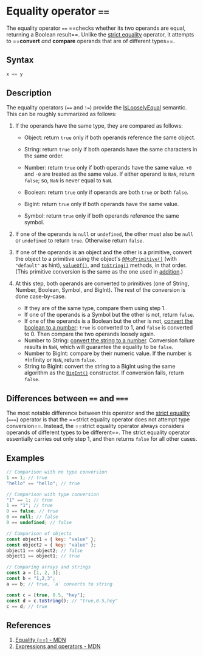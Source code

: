 # Equality operator `==`

The equality operator `==` ==checks whether its two operands are equal, returning a Boolean result==. Unlike the [strict equality](https://developer.mozilla.org/en-US/docs/Web/JavaScript/Reference/Operators/Strict_equality) operator, it attempts to ==**convert** _and_ **compare** operands that are of different types==.

## Syntax

```js
x == y
```

## Description

The equality operators (`==` and `!=`) provide the [IsLooselyEqual](https://developer.mozilla.org/en-US/docs/Web/JavaScript/Equality_comparisons_and_sameness#loose_equality_using) semantic. This can be roughly summarized as follows:

1. If the operands have the same type, they are compared as follows:

   - Object: return `true` only if both operands reference the same object.

   - String: return `true` only if both operands have the same characters in the same order.
   - Number: return `true` only if both operands have the same value. `+0` and `-0` are treated as the same value. If either operand is `NaN`, return `false`; so, `NaN` is never equal to `NaN`.
   - Boolean: return `true` only if operands are both `true` or both `false`.
   - BigInt: return `true` only if both operands have the same value.
   - Symbol: return `true` only if both operands reference the same symbol.

2. If one of the operands is `null` or `undefined`, the other must also be `null` or `undefined` to return `true`. Otherwise return `false`.

3. If one of the operands is an object and the other is a primitive, convert the object to a primitive using the object's [`@@toPrimitive()`](https://developer.mozilla.org/en-US/docs/Web/JavaScript/Reference/Global_Objects/Symbol/toPrimitive) (with `"default"` as hint), [`valueOf()`](https://developer.mozilla.org/en-US/docs/Web/JavaScript/Reference/Global_Objects/Object/valueOf), and [`toString()`](https://developer.mozilla.org/en-US/docs/Web/JavaScript/Reference/Global_Objects/Object/toString) methods, in that order. (This primitive conversion is the same as the one used in [addition](https://developer.mozilla.org/en-US/docs/Web/JavaScript/Reference/Operators/Addition).)

4. At this step, both operands are converted to primitives (one of String, Number, Boolean, Symbol, and BigInt). The rest of the conversion is done case-by-case.

   - If they are of the same type, compare them using step 1.
   - If one of the operands is a Symbol but the other is not, return `false`.
   - If one of the operands is a Boolean but the other is not, [convert the boolean to a number](https://developer.mozilla.org/en-US/docs/Web/JavaScript/Reference/Global_Objects/Number#number_coercion): `true` is converted to 1, and `false` is converted to 0. Then compare the two operands loosely again.
   - Number to String: [convert the string to a number](https://developer.mozilla.org/en-US/docs/Web/JavaScript/Reference/Global_Objects/Number#number_coercion). Conversion failure results in `NaN`, which will guarantee the equality to be `false`.
   - Number to BigInt: compare by their numeric value. If the number is ±Infinity or `NaN`, return `false`.
   - String to BigInt: convert the string to a BigInt using the same algorithm as the [`BigInt()`](https://developer.mozilla.org/en-US/docs/Web/JavaScript/Reference/Global_Objects/BigInt/BigInt) constructor. If conversion fails, return `false`.

## Differences between `==` and `===`

The most notable difference between this operator and the [strict equality](https://developer.mozilla.org/en-US/docs/Web/JavaScript/Reference/Operators/Strict_equality) (`===`) operator is that the ==strict equality operator does not attempt type conversion==. Instead, the ==strict equality operator always considers operands of different types to be different==. The strict equality operator essentially carries out only step 1, and then returns `false` for all other cases.

## Examples

```js
// Comparison with no type conversion
1 == 1; // true
"hello" == "hello"; // true

// Comparison with type conversion
"1" == 1; // true
1 == "1"; // true
0 == false; // true
0 == null; // false
0 == undefined; // false

// Comparison of objects
const object1 = { key: "value" };
const object2 = { key: "value" };
object1 == object2; // false
object1 == object1; // true

// Comparing arrays and strings
const a = [1, 2, 3];
const b = "1,2,3";
a == b; // true, `a` converts to string

const c = [true, 0.5, "hey"];
const d = c.toString(); // "true,0.5,hey"
c == d; // true
```

## References

1. [Equality (==) - MDN](https://developer.mozilla.org/en-US/docs/Web/JavaScript/Reference/Operators/Equality)
2. [Expressions and operators - MDN](https://developer.mozilla.org/en-US/docs/Web/JavaScript/Reference/Operators)